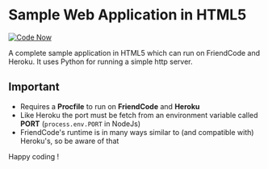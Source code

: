 Sample Web Application in HTML5
=============

[![Code Now](https://friendco.de/widgets/image/codenow?url=https%3A%2F%2Fgithub.com%2FFriendCode%2Fhtml5-sample.git)](https://friendco.de/widgets/url/codenow?url=https%3A%2F%2Fgithub.com%2FFriendCode%2Fhtml5-sample.git)


A complete sample application in HTML5 which can run on FriendCode and Heroku.
It uses Python for running a simple http server.

## Important
 * Requires a **Procfile** to run on **FriendCode** and **Heroku**
 * Like Heroku the port must be fetch from an environment variable called **PORT** (`process.env.PORT` in NodeJs)
 * FriendCode's runtime is in many ways similar to (and compatible with) Heroku's, so be aware of that

Happy coding !
